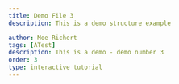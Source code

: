 ```yaml
---
title: Demo File 3
description: This is a demo structure example

author: Moe Richert
tags: [ATest]
description: This is a demo - demo number 3
order: 3
type: interactive tutorial
---
```



